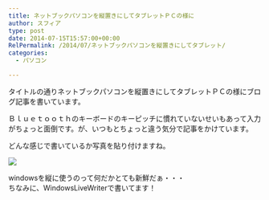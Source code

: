 ```yaml
---
title: ネットブックパソコンを縦置きにしてタブレットＰＣの様に
author: スフィア
type: post
date: 2014-07-15T15:57:00+00:00
RelPermalink: /2014/07/ネットブックパソコンを縦置きにしてタブレット/
categories:
  - パソコン

---
```

タイトルの通りネットブックパソコンを縦置きにしてタブレットＰＣの様にブログ記事を書いています。

Ｂｌｕｅｔｏｏｔｈのキーボードのキーピッチに慣れていないせいもあって入力がちょっと面倒です。が、いつもとちょっと違う気分で記事をかけています。

どんな感じで書いているか写真を貼り付けますね。

![](https://lh5.ggpht.com/-TWLYtUjrCc4/U8VPa57UidI/AAAAAAAAA3Q/hwG4Dwk5KIo/IMG_20140716_004719_thumb.jpg)

windowsを縦に使うのって何だかとても新鮮だぁ・・・  
ちなみに、WindowsLiveWriterで書いてます！